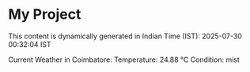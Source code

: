 # My Project

This content is dynamically generated in Indian Time (IST): 2025-07-30 00:32:04 IST


Current Weather in Coimbatore:
Temperature: 24.88 °C
Condition: mist

